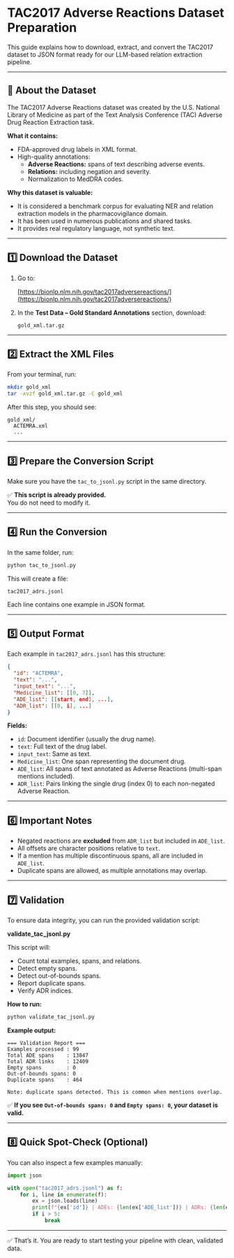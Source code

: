 # TAC2017 Adverse Reactions Dataset Preparation

This guide explains how to download, extract, and convert the TAC2017 dataset to JSON format ready for our LLM-based relation extraction pipeline.

---

## 📖 About the Dataset

The TAC2017 Adverse Reactions dataset was created by the U.S. National Library of Medicine as part of the Text Analysis Conference (TAC) Adverse Drug Reaction Extraction task.

**What it contains:**
- FDA-approved drug labels in XML format.
- High-quality annotations:
  - **Adverse Reactions:** spans of text describing adverse events.
  - **Relations:** including negation and severity.
  - Normalization to MedDRA codes.

**Why this dataset is valuable:**
- It is considered a benchmark corpus for evaluating NER and relation extraction models in the pharmacovigilance domain.
- It has been used in numerous publications and shared tasks.
- It provides real regulatory language, not synthetic text.

---

## 1️⃣ Download the Dataset

1. Go to:

   [https://bionlp.nlm.nih.gov/tac2017adversereactions/](https://bionlp.nlm.nih.gov/tac2017adversereactions/)

2. In the **Test Data – Gold Standard Annotations** section, download:

   ```
   gold_xml.tar.gz
   ```

---

## 2️⃣ Extract the XML Files

From your terminal, run:

```bash
mkdir gold_xml
tar -xvzf gold_xml.tar.gz -C gold_xml
```

After this step, you should see:

```
gold_xml/
  ACTEMRA.xml
  ...
```

---

## 3️⃣ Prepare the Conversion Script

Make sure you have the `tac_to_jsonl.py` script in the same directory.

✅ **This script is already provided.**  
You do not need to modify it.

---

## 4️⃣ Run the Conversion

In the same folder, run:

```bash
python tac_to_jsonl.py
```

This will create a file:

```
tac2017_adrs.jsonl
```

Each line contains one example in JSON format.

---

## 5️⃣ Output Format

Each example in `tac2017_adrs.jsonl` has this structure:

```json
{
  "id": "ACTEMRA",
  "text": "...",
  "input_text": "...",
  "Medicine_list": [[0, 7]],
  "ADE_list": [[start, end], ...],
  "ADR_list": [[0, i], ...]
}
```

**Fields:**
- `id`: Document identifier (usually the drug name).
- `text`: Full text of the drug label.
- `input_text`: Same as text.
- `Medicine_list`: One span representing the document drug.
- `ADE_list`: All spans of text annotated as Adverse Reactions (multi-span mentions included).
- `ADR_list`: Pairs linking the single drug (index 0) to each non-negated Adverse Reaction.

---

## 6️⃣ Important Notes

- Negated reactions are **excluded** from `ADR_list` but included in `ADE_list`.
- All offsets are character positions relative to `text`.
- If a mention has multiple discontinuous spans, all are included in `ADE_list`.
- Duplicate spans are allowed, as multiple annotations may overlap.

---

## 7️⃣ Validation

To ensure data integrity, you can run the provided validation script:

**validate_tac_jsonl.py**

This script will:
- Count total examples, spans, and relations.
- Detect empty spans.
- Detect out-of-bounds spans.
- Report duplicate spans.
- Verify ADR indices.

**How to run:**

```bash
python validate_tac_jsonl.py
```

**Example output:**
```
=== Validation Report ===
Examples processed : 99
Total ADE spans    : 13847
Total ADR links    : 12409
Empty spans        : 0
Out-of-bounds spans: 0
Duplicate spans    : 464

Note: duplicate spans detected. This is common when mentions overlap.
```

✅ **If you see `Out-of-bounds spans: 0` and `Empty spans: 0`, your dataset is valid.**

---

## 8️⃣ Quick Spot-Check (Optional)

You can also inspect a few examples manually:

```python
import json

with open("tac2017_adrs.jsonl") as f:
    for i, line in enumerate(f):
        ex = json.loads(line)
        print(f"{ex['id']} | ADEs: {len(ex['ADE_list'])} | ADRs: {len(ex['ADR_list'])}")
        if i > 5:
            break
```

---

✅ That’s it. You are ready to start testing your pipeline with clean, validated data.
